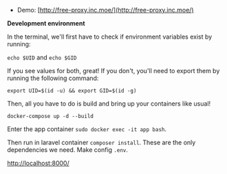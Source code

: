 - Demo: [http://free-proxy.inc.moe/](http://free-proxy.inc.moe/)

**Development environment**

In the terminal, we'll first have to check if environment variables exist by running:

`echo $UID` and `echo $GID`

If you see values for both, great!
If you don't, you'll need to export them by running the following command:

`export UID=$(id -u) && export GID=$(id -g)`

Then, all you have to do is build and bring up your containers like usual!

`docker-compose up -d --build`

Enter the app container `sudo docker exec -it app bash`.

Then run in laravel container `composer install`.
These are the only dependencies we need.
Make config `.env`.

[http://localhost:8000/](http://localhost:8000/)
